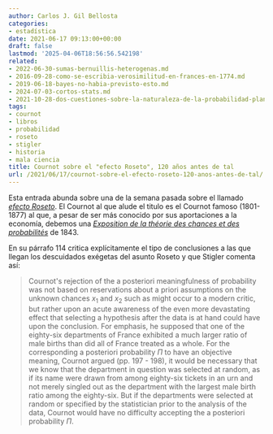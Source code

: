 ```yaml
---
author: Carlos J. Gil Bellosta
categories:
- estadística
date: 2021-06-17 09:13:00+00:00
draft: false
lastmod: '2025-04-06T18:56:56.542198'
related:
- 2022-06-30-sumas-bernuillis-heterogenas.md
- 2016-09-28-como-se-escribia-verosimilitud-en-frances-en-1774.md
- 2019-06-18-bayes-no-habia-previsto-esto.md
- 2024-07-03-cortos-stats.md
- 2021-10-28-dos-cuestiones-sobre-la-naturaleza-de-la-probabilidad-planteadas-por-keynes-en-1921-pero-que-siguen-hoy-igual-de-vigentes.md
tags:
- cournot
- libros
- probabilidad
- roseto
- stigler
- historia
- mala ciencia
title: Cournot sobre el "efecto Roseto", 120 años antes de tal
url: /2021/06/17/cournot-sobre-el-efecto-roseto-120-anos-antes-de-tal/
---
```


Esta entrada abunda sobre una de la semana pasada sobre el llamado [_efecto Roseto_](https://datanalytics.com/2021/06/08/sobre-el-llamado-efecto-roseto/). El Cournot al que alude el titulo es el Cournot famoso (1801-1877) al que, a pesar de ser más conocido por sus aportaciones a la economía, debemos una [_Exposition de la théorie des chances et des probabilités_](https://arxiv.org/pdf/1902.02781.pdf) de 1843.

En su párrafo 114 critica explícitamente el tipo de conclusiones a las que llegan los descuidados exégetas del asunto Roseto y que Stigler comenta así:

>Cournot's rejection of the a posteriori meaningfulness of probability was not based on reservations about a priori assumptions on the unknown chances $x_1$ and $x_2$ such as might occur to a modern critic, but rather upon an acute awareness of the even more devastating effect that selecting a hypothesis after the data is at hand could have upon the conclusion. For emphasis, he supposed that one of the eighty-six departments of France exhibited a much larger ratio of male births than did all of France treated as a whole. For the corresponding a posteriori probability $\Pi$ to have an objective meaning, Cournot argued (pp. 197 - 198), it would be necessary that we know that the department in question was selected at random, as if its name were drawn from among eighty-six tickets in an urn and not merely singled out as the department with the largest male birth ratio among the eighty-six. But if the departments were selected at random or specified by the statistician prior to the analysis of the data, Cournot would have no difficulty accepting the a posteriori probability $\Pi$.